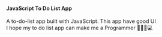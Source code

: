 #### JavaScript To Do List App

A to-do-list app built with JavaScript. This app have good UI \
I hope my to do list app can make me a Programmer 👨🏻‍💻💻